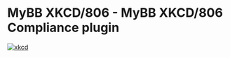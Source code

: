 MyBB XKCD/806 - MyBB XKCD/806 Compliance plugin
===============================================
[![xkcd](http://imgs.xkcd.com/comics/tech_support.png "XKCD")](http://xkcd.com/806/)
